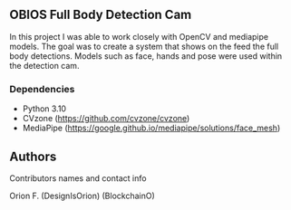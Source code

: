## OBIOS Full Body Detection Cam

In this project I was able to work closely with OpenCV and mediapipe models. The goal was to create a system that shows on the feed the full body detections. Models such as face, hands and pose were used within the detection cam. 


### Dependencies

* Python 3.10
* CVzone (https://github.com/cvzone/cvzone)
* MediaPipe (https://google.github.io/mediapipe/solutions/face_mesh)


## Authors

Contributors names and contact info

Orion F.
(DesignIsOrion)
(BlockchainO)
